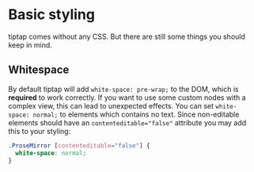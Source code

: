 # Basic styling

tiptap comes without any CSS. But there are still some things you should keep in mind.

## Whitespace

By default tiptap will add `white-space: pre-wrap;` to the DOM, which is **required** to work correctly. If you want to use some custom nodes with a complex view, this can lead to unexpected effects. You can set `white-space: normal;` to elements which contains no text. Since non-editable elements should have an `contenteditable="false"` attribute you may add this to your styling:

```css
.ProseMirror [contenteditable="false"] {
  white-space: normal;
}
```